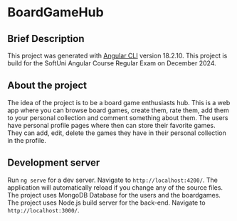 # BoardGameHub

## Brief Description
This project was generated with [Angular CLI](https://github.com/angular/angular-cli) version 18.2.10.
This project is build for the SoftUni Angular Course Regular Exam on December 2024.

## About the project
The idea of the project is to be a board game enthusiasts hub. This is a web app where you can browse board games, create them, rate them, add them to your personal collection and comment something about them.
The users have personal profile pages where then can store their favorite games. They can add, edit, delete the games they have in their personal collection in the profile.

## Development server
Run `ng serve` for a dev server. Navigate to `http://localhost:4200/`. The application will automatically reload if you change any of the source files.
The project uses MongoDB Database for the users and the boardgames.
The project uses Node.js build server for the back-end. Navigate to `http://localhost:3000/`.

## 